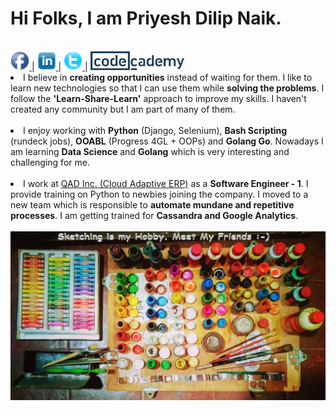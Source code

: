 <H1>Hi Folks, I am Priyesh Dilip Naik.</H1>
<br>
<a href="https://www.facebook.com/public/Priyesh-Naik">
<img src="https://github.com/filopd/filopd/blob/master/images/facebook.png" alt="filopd-facebook" width="30" height="30"/>
</a> | 
<a href="https://www.linkedin.com/in/erpriyeshnaik/">
<img src="https://github.com/filopd/filopd/blob/master/images/linkedin.png" alt="filopd-linkedin" width="30" height="30"/>
</a> | 
<a href="https://twitter.com/priyesh_filopd">
<img src="https://github.com/filopd/filopd/blob/master/images/twitter.png" alt="filopd-twitter" width="30" height="30"/>
</a> | 
<a href="https://www.codecademy.com/users/filopd/achievements">
<img src="https://github.com/filopd/filopd/blob/master/images/codecademy.png" alt="filopd-twitter" width="150" height="30"/>
</a>

<br>
<li>I believe in <b>creating opportunities</b> instead of waiting for them. I like to learn new technologies so that I can use them while <b>solving the problems</b>. I follow the <b>'Learn-Share-Learn'</b> approach to improve my skills. I haven't created any community but I am part of many of them.</li>
<br>
<li>I enjoy working with <b>Python</b> (Django, Selenium), <b>Bash Scripting</b> (rundeck jobs), <b>OOABL</b> (Progress 4GL + OOPs) and <b>Golang Go</b>. 
Nowadays I am learning <b>Data Science</b> and <b>Golang</b> which is very interesting and challenging for me.</li>
<br>
<li>I work at <a href='https://www.qad.com/'>QAD Inc. (Cloud Adaptive ERP)</a> as a <b>Software Engineer - 1</b>. I provide training on Python to newbies joining the company. I moved to a new team which is responsible to <b>automate mundane and repetitive processes</b>. I am getting trained for <b>Cassandra and Google Analytics</b>.</li>
<br>
<img src="https://github.com/filopd/filopd/blob/master/images/filopd-wallpaper.jpg" alt="Priyesh Naik github repo wallpaper image."/>
<br>